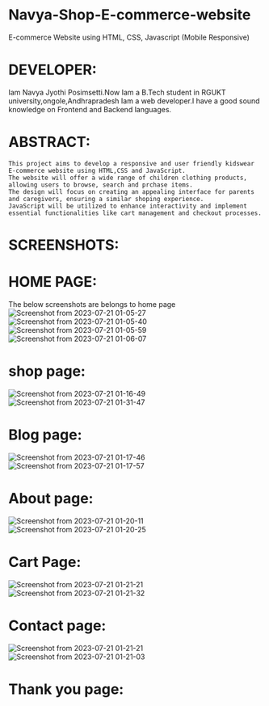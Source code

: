 # Navya-Shop-E-commerce-website

E-commerce Website using HTML, CSS, Javascript (Mobile Responsive)

# DEVELOPER: 
Iam Navya Jyothi Posimsetti.Now Iam a B.Tech student in RGUKT university,ongole,Andhrapradesh
Iam a web developer.I have a good sound knowledge on Frontend and Backend languages.

# ABSTRACT:
    This project aims to develop a responsive and user friendly kidswear E-commerce website using HTML,CSS and JavaScript.
    The website will offer a wide range of children clothing products, allowing users to browse, search and prchase items.
    The design will focus on creating an appealing interface for parents and caregivers, ensuring a similar shoping experience.
    JavaScript will be utilized to enhance interactivity and implement essential functionalities like cart management and checkout processes. 

# SCREENSHOTS:
# HOME PAGE:
The below screenshots are belongs to home page
![Screenshot from 2023-07-21 01-05-27](https://github.com/NavyaPosimsetti/Navya-Shop-E-commerce-website/assets/132803056/70d83c63-cce5-4db0-b7fd-58ea0f6b2358)
![Screenshot from 2023-07-21 01-05-40](https://github.com/NavyaPosimsetti/Navya-Shop-E-commerce-website/assets/132803056/9e6c2a91-dd6e-4903-b1c9-5764ab445216)
![Screenshot from 2023-07-21 01-05-59](https://github.com/NavyaPosimsetti/Navya-Shop-E-commerce-website/assets/132803056/158a7e37-a3ee-4d32-939e-fecfc0b9b9f6)
![Screenshot from 2023-07-21 01-06-07](https://github.com/NavyaPosimsetti/Navya-Shop-E-commerce-website/assets/132803056/7ce853e2-b6b9-4f56-95e2-792055068740)

# shop page:
![Screenshot from 2023-07-21 01-16-49](https://github.com/NavyaPosimsetti/Navya-Shop-E-commerce-website/assets/132803056/5051d5ac-0c0c-4a78-9e21-7ce80fd8b71f)
![Screenshot from 2023-07-21 01-31-47](https://github.com/NavyaPosimsetti/Navya-Shop-E-commerce-website/assets/132803056/a17c8c10-f8dc-4c32-8e4e-a0c583acaba7)


# Blog page:
![Screenshot from 2023-07-21 01-17-46](https://github.com/NavyaPosimsetti/Navya-Shop-E-commerce-website/assets/132803056/834827a6-744f-4430-93b2-915cdfca38ba)
![Screenshot from 2023-07-21 01-17-57](https://github.com/NavyaPosimsetti/Navya-Shop-E-commerce-website/assets/132803056/97d535d7-7681-4ab2-b21f-a19ee8c17a31)

# About page:
![Screenshot from 2023-07-21 01-20-11](https://github.com/NavyaPosimsetti/Navya-Shop-E-commerce-website/assets/132803056/ac141689-da0f-4651-a5ad-2e8933ec47fb)
![Screenshot from 2023-07-21 01-20-25](https://github.com/NavyaPosimsetti/Navya-Shop-E-commerce-website/assets/132803056/cf73ff32-7491-4308-a22b-8bf3ea933aec)

# Cart Page:
![Screenshot from 2023-07-21 01-21-21](https://github.com/NavyaPosimsetti/Navya-Shop-E-commerce-website/assets/132803056/67791384-9803-4cb4-afb6-dd0bc17eb3bc)
![Screenshot from 2023-07-21 01-21-32](https://github.com/NavyaPosimsetti/Navya-Shop-E-commerce-website/assets/132803056/06d5cf69-f046-46ab-aae6-d75e411505e2)

# Contact page:
![Screenshot from 2023-07-21 01-21-21](https://github.com/NavyaPosimsetti/Navya-Shop-E-commerce-website/assets/132803056/09111f4b-5832-4a64-b8cf-09af1a6b74e0)
![Screenshot from 2023-07-21 01-21-03](https://github.com/NavyaPosimsetti/Navya-Shop-E-commerce-website/assets/132803056/f39a262a-8d45-4609-a90f-35ce27580205)

# Thank you page:
